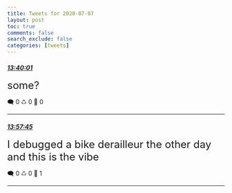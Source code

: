 ```yaml
---
title: Tweets for 2020-07-07
layout: post
toc: true
comments: false
search_exclude: false
categories: [tweets]
---
```



#### <a href = "https://twitter.com/deepfates/status/1280587393955852288">*13:40:01*</a>

<font size="5">some?</font>



🗨️ 0 ♺ 0 🤍  0   

---
    
#### <a href = "https://twitter.com/deepfates/status/1280591854778454016">*13:57:45*</a>

<font size="5">I debugged a bike derailleur the other day and this is the vibe</font>



🗨️ 0 ♺ 0 🤍  1   

---
    
            
